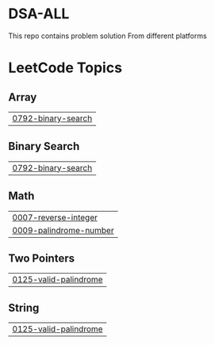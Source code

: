 # DSA-ALL
This repo contains  problem solution From different platforms

<!---LeetCode Topics Start-->
# LeetCode Topics
## Array
|  |
| ------- |
| [0792-binary-search](https://github.com/Dev0711/DSA-ALL/tree/master/0792-binary-search) |
## Binary Search
|  |
| ------- |
| [0792-binary-search](https://github.com/Dev0711/DSA-ALL/tree/master/0792-binary-search) |
## Math
|  |
| ------- |
| [0007-reverse-integer](https://github.com/Dev0711/DSA-ALL/tree/master/0007-reverse-integer) |
| [0009-palindrome-number](https://github.com/Dev0711/DSA-ALL/tree/master/0009-palindrome-number) |
## Two Pointers
|  |
| ------- |
| [0125-valid-palindrome](https://github.com/Dev0711/DSA-ALL/tree/master/0125-valid-palindrome) |
## String
|  |
| ------- |
| [0125-valid-palindrome](https://github.com/Dev0711/DSA-ALL/tree/master/0125-valid-palindrome) |
<!---LeetCode Topics End-->